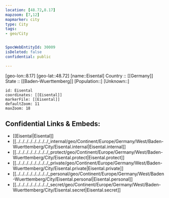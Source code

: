 ```yaml
---
location: [48.72,8.17] 
mapzoom: [7,12] 
mapmarker: city 
type: City
tags:
- geo/City


SpocWebEntityId: 30009
isDeleted: false
confidential: public

---
```

[geo-lon::8.17] 
[geo-lat::48.72] 
[name::Eisental] 
Country :: [[Germany]]  
State :: [[Baden-Wuerttemberg]] 
[Population::] 
[Unknown::] 


```leaflet
id: Eisental
coordinates: [[Eisental]] 
markerFile: [[Eisental]] 
defaultZoom: 11 
maxZoom: 18
```


## Confidential Links & Embeds: 
- [[Eisental|Eisental]]  
- [[../../../../../../../../_internal/geo/Continent/Europe/Germany/West/Baden-Wuerttemberg/City/Eisental.internal|Eisental.internal]] 
- [[../../../../../../../../_protect/geo/Continent/Europe/Germany/West/Baden-Wuerttemberg/City/Eisental.protect|Eisental.protect]] 
- [[../../../../../../../../_private/geo/Continent/Europe/Germany/West/Baden-Wuerttemberg/City/Eisental.private|Eisental.private]] 
- [[../../../../../../../../_personal/geo/Continent/Europe/Germany/West/Baden-Wuerttemberg/City/Eisental.personal|Eisental.personal]] 
- [[../../../../../../../../_secret/geo/Continent/Europe/Germany/West/Baden-Wuerttemberg/City/Eisental.secret|Eisental.secret]] 
